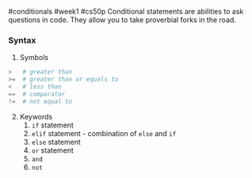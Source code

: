 #conditionals #week1 #cs50p 
Conditional statements are abilities to ask questions in code. They allow you to take proverbial forks in the road. 
### Syntax

1.  Symbols

```python 
>   # greater than 
>=  # greater than or equals to 
<   # less than 
==  # comparator 
!=  # not equal to 
```

2. Keywords 
	1.  `if` statement
	2.  `elif` statement - combination of `else` and `if`
	3. `else` statement 
	4. `or` statement
	5. `and`
	6. `not`
